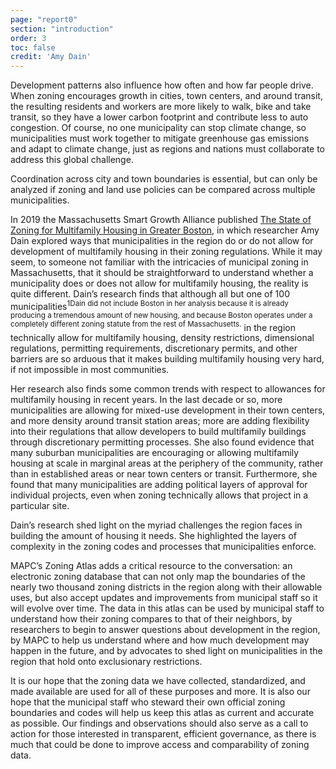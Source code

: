 ```yaml
---
page: "report0"
section: "introduction"
order: 3
toc: false
credit: 'Amy Dain'
---
```

Development patterns also influence how often and how far people drive. When zoning encourages growth in cities, town centers, and around transit, the resulting residents and workers are more likely to walk, bike and take transit, so they have a lower carbon footprint and contribute less to auto congestion. Of course, no one municipality can stop climate change, so municipalities must work together to mitigate greenhouse gas emissions and adapt to climate change, just as regions and nations must collaborate to address this global challenge.

Coordination across city and town boundaries is essential, but can only be analyzed if zoning and land use policies can be compared across multiple municipalities.

In 2019 the Massachusetts Smart Growth Alliance published <a href="https://ma-smartgrowth.org/wp-content/uploads/2019/06/03/FINAL_Multi-Family_Housing_Report.pdf" class="report-section__link">The State of Zoning for Multifamily Housing in Greater Boston</a>, in which researcher Amy Dain explored ways that municipalities in the region do or do not allow for development of multifamily housing in their zoning regulations. While it may seem, to someone not familiar with the intricacies of municipal zoning in Massachusetts, that it should be straightforward to understand whether a municipality does or does not allow for multifamily housing, the reality is quite different. Dain’s research finds that although all but one of <span class="footnote">100 municipalities<sup class="superscript">1<span class="tooltip">Dain did not include Boston in her analysis because it is already producing a tremendous amount of new housing, and because Boston operates under a completely different zoning statute from the rest of Massachusetts.</span></sup></span> in the region technically allow for multifamily housing, density restrictions, dimensional regulations, permitting requirements, discretionary permits, and other barriers are so arduous that it makes building multifamily housing very hard, if not impossible in most communities.

Her research also finds some common trends with respect to allowances for multifamily housing in recent years. In the last decade or so, more municipalities are allowing for mixed-use development in their town centers, and more density around transit station areas; more are adding flexibility into their regulations that allow developers to build multifamily buildings through discretionary permitting processes. She also found evidence that many suburban municipalities are encouraging or allowing multifamily housing at scale in marginal areas at the periphery of the community, rather than in established areas or near town centers or transit. Furthermore, she found that many municipalities are adding political layers of approval for individual projects, even when zoning technically allows that project in a particular site.

Dain’s research shed light on the myriad challenges the region faces in building the amount of housing it needs. She highlighted the layers of complexity in the zoning codes and processes that municipalities enforce.

MAPC’s Zoning Atlas adds a critical resource to the conversation: an electronic zoning database that can not only map the boundaries of the nearly two thousand zoning districts in the region along with their allowable uses, but also accept updates and improvements from municipal staff so it will evolve over time. The data in this atlas can be used by municipal staff to understand how their zoning compares to that of their neighbors, by researchers to begin to answer questions about development in the region, by MAPC to help us understand where and how much development may happen in the future, and by advocates to shed light on municipalities in the region that hold onto exclusionary restrictions.

It is our hope that the zoning data we have collected, standardized, and made available are used for all of these purposes and more. It is also our hope that the municipal staff who steward their own official zoning boundaries and codes will help us keep this atlas as current and accurate as possible. Our findings and observations should also serve as a call to action for those interested in transparent, efficient governance, as there is much that could be done to improve access and comparability of zoning data.